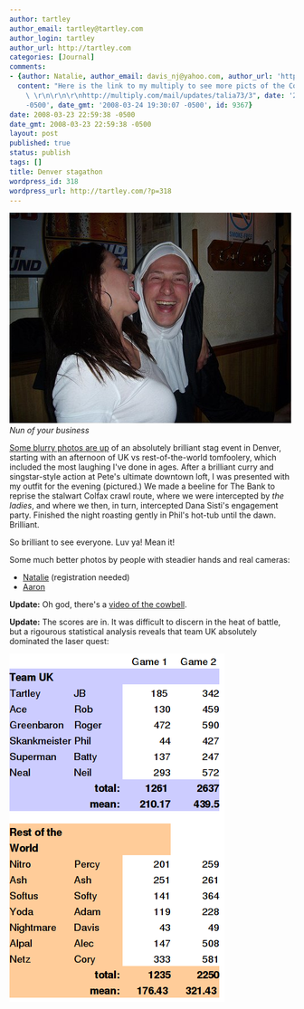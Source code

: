```yaml
---
author: tartley
author_email: tartley@tartley.com
author_login: tartley
author_url: http://tartley.com
categories: [Journal]
comments:
- {author: Natalie, author_email: davis_nj@yahoo.com, author_url: 'http://multiply.com/mail/updates/talia73/3',
  content: "Here is the link to my multiply to see more picts of the Colfax insanity!\
    \ \r\n\r\n\r\nhttp://multiply.com/mail/updates/talia73/3", date: '2008-03-24 19:30:07
    -0500', date_gmt: '2008-03-24 19:30:07 -0500', id: 9367}
date: 2008-03-23 22:59:38 -0500
date_gmt: 2008-03-23 22:59:38 -0500
layout: post
published: true
status: publish
tags: []
title: Denver stagathon
wordpress_id: 318
wordpress_url: http://tartley.com/?p=318
---
```


![](/assets/2008/03/nun-of-your-business.jpg)
*Nun of your business*

[Some blurry photos are up](http://picasaweb.google.co.uk/tartley/20080320Denver)
of an
absolutely brilliant stag event in Denver, starting with an afternoon of
UK vs rest-of-the-world tomfoolery, which included the most laughing
I've done in ages. After a brilliant curry and singstar-style action at
Pete's ultimate downtown loft, I was presented with my outfit for the
evening (pictured.) We made a beeline for The Bank to reprise the
stalwart Colfax crawl route, where we were intercepted by *the ladies*,
and where we then, in turn, intercepted Dana Sisti's engagement party.
Finished the night roasting gently in Phil's hot-tub until the dawn.
Brilliant.

So brilliant to see everyone. Luv ya! Mean it!

Some much better photos by people with steadier hands and real cameras:

* [Natalie](http://talia73.multiply.com/photos/album/64/JBs_Colfax_Crawl_-_He_tried_but_didnt_escape...)
  (registration needed)
* [Aaron](http://www.flickr.com/photos/aaronindenver/sets/72157604216510883/)

**Update:** Oh god, there's a [video of the
cowbell](http://www.aaronsdayoff.com/2008/03/jbs-bachelor-partypub-crawl.html).

**Update:** The scores are in. It was difficult to discern in the heat
of battle, but a rigourous statistical analysis reveals that team UK
absolutely dominated the laser quest:

[![LQ](/assets/2008/03/lq.png)](/assets/2008/03/lqods.zip "LQ")

